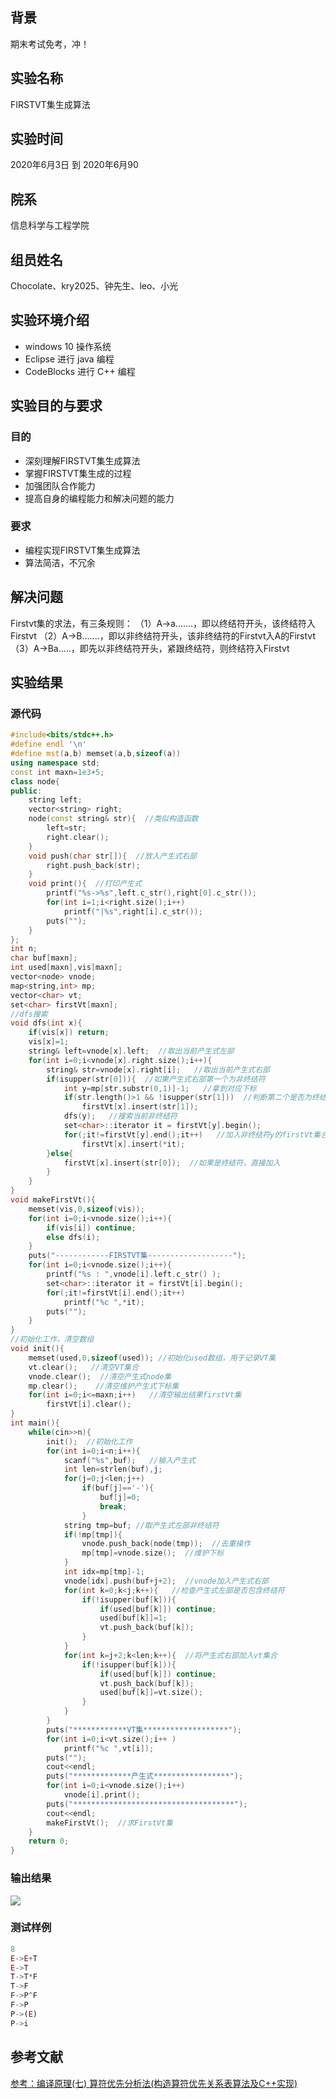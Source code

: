 ## 背景
期末考试免考，冲！

## 实验名称
FIRSTVT集生成算法

## 实验时间
2020年6月3日 到 2020年6月90

## 院系
信息科学与工程学院

## 组员姓名
Chocolate、kry2025、钟先生、leo、小光

## 实验环境介绍
- windows 10 操作系统
- Eclipse 进行 java 编程
- CodeBlocks 进行 C++ 编程

## 实验目的与要求
### 目的
- 深刻理解FIRSTVT集生成算法
- 掌握FIRSTVT集生成的过程
- 加强团队合作能力
- 提高自身的编程能力和解决问题的能力

### 要求
- 编程实现FIRSTVT集生成算法
- 算法简洁，不冗余

## 解决问题
Firstvt集的求法，有三条规则：
（1）A->a.......，即以终结符开头，该终结符入Firstvt
（2）A->B.......，即以非终结符开头，该非终结符的Firstvt入A的Firstvt
（3）A->Ba.....，即先以非终结符开头，紧跟终结符，则终结符入Firstvt

## 实验结果
### 源代码

```cpp
#include<bits/stdc++.h>
#define endl '\n'
#define mst(a,b) memset(a,b,sizeof(a))
using namespace std;
const int maxn=1e3+5;
class node{
public:
    string left;
    vector<string> right;
    node(const string& str){  //类似构造函数
        left=str;
        right.clear();
    }
    void push(char str[]){  //放入产生式右部
        right.push_back(str);
    }
    void print(){  //打印产生式
        printf("%s->%s",left.c_str(),right[0].c_str());
        for(int i=1;i<right.size();i++)
            printf("|%s",right[i].c_str());
        puts("");
    }
};
int n;
char buf[maxn];
int used[maxn],vis[maxn];
vector<node> vnode;
map<string,int> mp;
vector<char> vt;
set<char> firstVt[maxn];
//dfs搜索
void dfs(int x){
    if(vis[x]) return;
    vis[x]=1;
    string& left=vnode[x].left;  //取出当前产生式左部
    for(int i=0;i<vnode[x].right.size();i++){
        string& str=vnode[x].right[i];   //取出当前产生式右部
        if(isupper(str[0])){  //如果产生式右部第一个为非终结符
            int y=mp[str.substr(0,1)]-1;   //拿到对应下标
            if(str.length()>1 && !isupper(str[1]))  //判断第二个是否为终结符，是的话加入
                firstVt[x].insert(str[1]);
            dfs(y);   //搜索当前非终结符
            set<char>::iterator it = firstVt[y].begin();
            for(;it!=firstVt[y].end();it++)   //加入非终结符y的firstVt集合
                firstVt[x].insert(*it);
        }else{
            firstVt[x].insert(str[0]);  //如果是终结符，直接加入
        }
    }
}
void makeFirstVt(){
    memset(vis,0,sizeof(vis));
    for(int i=0;i<vnode.size();i++){
        if(vis[i]) continue;
        else dfs(i);
    }
    puts("------------FIRSTVT集-------------------");
    for(int i=0;i<vnode.size();i++){
        printf("%s : ",vnode[i].left.c_str() );
        set<char>::iterator it = firstVt[i].begin();
        for(;it!=firstVt[i].end();it++)
            printf("%c ",*it);
        puts("");
    }
}
//初始化工作，清空数组
void init(){
    memset(used,0,sizeof(used)); //初始化used数组，用于记录VT集
    vt.clear();   //清空VT集合
    vnode.clear();  //清空产生式node集
    mp.clear();    //清空维护产生式下标集
    for(int i=0;i<=maxn;i++)   //清空输出结果firstVt集
        firstVt[i].clear();
}
int main(){
    while(cin>>n){
        init();  //初始化工作
        for(int i=0;i<n;i++){
            scanf("%s",buf);   //输入产生式
            int len=strlen(buf),j;
            for(j=0;j<len;j++)
                if(buf[j]=='-'){
                    buf[j]=0;
                    break;
                }
            string tmp=buf; //取产生式左部非终结符
            if(!mp[tmp]){
                vnode.push_back(node(tmp));  //去重操作
                mp[tmp]=vnode.size();  //维护下标
            }
            int idx=mp[tmp]-1;
            vnode[idx].push(buf+j+2);  //vnode加入产生式右部
            for(int k=0;k<j;k++){   //检查产生式左部是否包含终结符
                if(!isupper(buf[k])){
                    if(used[buf[k]]) continue;
                    used[buf[k]]=1;
                    vt.push_back(buf[k]);
                }
            }
            for(int k=j+2;k<len;k++){  //将产生式右部加入vt集合
                if(!isupper(buf[k])){
                    if(used[buf[k]]) continue;
                    vt.push_back(buf[k]);
                    used[buf[k]]=vt.size();
                }
            }
        }
        puts("************VT集*******************");
        for(int i=0;i<vt.size();i++ )
            printf("%c ",vt[i]);
        puts("");
        cout<<endl;
        puts("*************产生式*****************");
        for(int i=0;i<vnode.size();i++)
            vnode[i].print();
        puts("************************************");
        cout<<endl;
        makeFirstVt();  //求FirstVt集
    }
    return 0;
}
```


### 输出结果
![](https://img-blog.csdnimg.cn/20200609093433813.png?x-oss-process=image/watermark,type_ZmFuZ3poZW5naGVpdGk,shadow_10,text_aHR0cHM6Ly9ibG9nLmNzZG4ubmV0L3dlaXhpbl80MjQyOTcxOA==,size_16,color_FFFFFF,t_70)
### 测试样例

```javascript
8
E->E+T
E->T
T->T*F
T->F
F->P^F
F->P
P->(E)
P->i
```

## 参考文献

<a href="https://blog.csdn.net/qq_24451605/article/details/50096487">参考：编译原理(七) 算符优先分析法(构造算符优先关系表算法及C++实现)</a>

